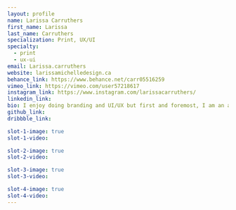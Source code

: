 ```yaml
---
layout: profile
name: Larissa Carruthers
first_name: Larissa
last_name: Carruthers
specialization: Print, UX/UI
specialty:
  - print
  - ux-ui
email: Larissa.carruthers
website: larissamichelledesign.ca
behance_link: https://www.behance.net/carr05516259
vimeo_link: https://vimeo.com/user57218617
instagram_link: https://www.instagram.com/larissacarruthers/
linkedin_link:
bio: I enjoy doing branding and UI/UX but first and foremost, I am an artist! :)
github_link:
dribbble_link:

slot-1-image: true
slot-1-video:

slot-2-image: true
slot-2-video:

slot-3-image: true
slot-3-video:

slot-4-image: true
slot-4-video:
---
```

